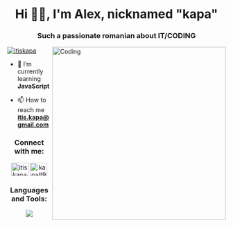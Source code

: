 <h1 align="center">Hi 👋🏻, I'm Alex, nicknamed "kapa"</h1>
<h3 align="center">Such a passionate romanian about IT/CODING</h3>
<img align="right" alt="Coding" width="400" src="https://cdn.dribbble.com/users/416610/screenshots/4801105/media/0f73533e44c089e41c3290d4535491ad.gif">

<p align="left"> <a href="https://twitter.com/itiskapa" target="blank"><img src="https://img.shields.io/twitter/follow/itiskapa?logo=twitter&style=for-the-badge" alt="itiskapa" /></a> </p>

- 🌱 I’m currently learning **JavaScript**

- 📫 How to reach me **itis.kapa@gmail.com**

<h3 align="center">Connect with me:</h3>
<p align="center">
<a href="https://twitter.com/itiskapa" target="blank"><img align="center" src="https://raw.githubusercontent.com/rahuldkjain/github-profile-readme-generator/master/src/images/icons/Social/twitter.svg" alt="itiskapa" height="30" width="40" /></a>
<a href="https://discord.gg/kapa#9642" target="blank"><img align="center" src="https://raw.githubusercontent.com/rahuldkjain/github-profile-readme-generator/master/src/images/icons/Social/discord.svg" alt="kapa#9642" height="30" width="40" /></a>
</p>

<h3 align="center">Languages and Tools:</h3>
<p align="center">
  <a href="https://skillicons.dev">
    <img src="https://skillicons.dev/icons?i=linux,vscode,figma,html,css,javascript" />
  </a>
</p>
